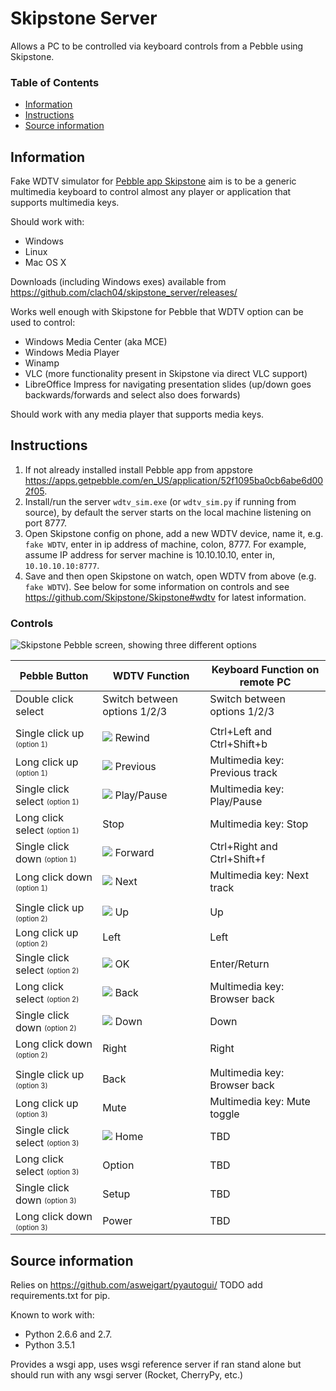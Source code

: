# Skipstone Server

Allows a PC to be controlled via keyboard controls from a Pebble using Skipstone.

### Table of Contents
* [Information](#information)
* [Instructions](#instructions)
* [Source information](#source-information)

## Information

Fake WDTV simulator for [Pebble app Skipstone](https://github.com/Skipstone/Skipstone)
aim is to be a generic multimedia keyboard to control almost any
player or application that supports multimedia keys.

Should work with:

   * Windows
   * Linux
   * Mac OS X

Downloads (including Windows exes) available from https://github.com/clach04/skipstone_server/releases/

Works well enough with Skipstone for Pebble that WDTV option can be used to control:

   * Windows Media Center (aka MCE)
   * Windows Media Player
   * Winamp
   * VLC (more functionality present in Skipstone via direct VLC support)
   * LibreOffice Impress for navigating presentation slides (up/down goes backwards/forwards and select also does forwards)

Should work with any media player that supports media keys.

## Instructions

  1. If not already installed install Pebble app from appstore https://apps.getpebble.com/en_US/application/52f1095ba0cb6abe6d002f05.
  2. Install/run the server `wdtv_sim.exe` (or `wdtv_sim.py` if running from source), by default the server starts on the local machine listening on port 8777.
  2. Open Skipstone config on phone, add a new WDTV device, name it, e.g. `fake WDTV`, enter in ip address of machine, colon, 8777. For example, assume IP address for server machine is 10.10.10.10, enter in, `10.10.10.10:8777`.
  3. Save and then open Skipstone on watch, open WDTV from above (e.g. `fake WDTV`). See below for some information on controls and see https://github.com/Skipstone/Skipstone#wdtv for latest information.

### Controls


<img src="https://raw.githubusercontent.com/Skipstone/Skipstone/master/resources/images/wdtv.png" alt="Skipstone Pebble screen, showing three different options"> 

| Pebble Button                                        | WDTV Function                  | Keyboard Function on remote PC |
| ---------------------------------------------------- | ------------------------------ | ------------------------------ |
| Double click select                                  | Switch between options 1/2/3   | Switch between options 1/2/3   |
|                                                      |                                |                                |
| Single click up <sub><sup>(option 1)</sup></sub>     | <img src="https://raw.githubusercontent.com/Skipstone/Skipstone/master/resources/images/rewind.png"> Rewind                         | Ctrl+Left and Ctrl+Shift+b     |
| Long click up <sub><sup>(option 1)</sup></sub>       | <img src="https://raw.githubusercontent.com/Skipstone/Skipstone/master/resources/images/previous.png"> Previous                       | Multimedia key: Previous track |
| Single click select <sub><sup>(option 1)</sup></sub> | <img src="https://raw.githubusercontent.com/Skipstone/Skipstone/master/resources/images/play_pause.png"> Play/Pause                     | Multimedia key: Play/Pause     |
| Long click select <sub><sup>(option 1)</sup></sub>   | Stop                           | Multimedia key: Stop           |
| Single click down <sub><sup>(option 1)</sup></sub>   | <img src="https://raw.githubusercontent.com/Skipstone/Skipstone/master/resources/images/forward.png"> Forward                        | Ctrl+Right and Ctrl+Shift+f    |
| Long click down <sub><sup>(option 1)</sup></sub>     | <img src="https://raw.githubusercontent.com/Skipstone/Skipstone/master/resources/images/next.png"> Next                           | Multimedia key: Next track     |
|                                                      |                                |                                |
| Single click up <sub><sup>(option 2)</sup></sub>     | <img src="https://raw.githubusercontent.com/Skipstone/Skipstone/master/resources/images/up.png"> Up                             | Up                             |
| Long click up <sub><sup>(option 2)</sup></sub>       | Left                           | Left                           |
| Single click select <sub><sup>(option 2)</sup></sub> | <img src="https://raw.githubusercontent.com/Skipstone/Skipstone/master/resources/images/select.png"> OK                             | Enter/Return                   |
| Long click select <sub><sup>(option 2)</sup></sub>   | <img src="https://raw.githubusercontent.com/Skipstone/Skipstone/master/resources/images/back.png"> Back                           | Multimedia key: Browser back   |
| Single click down <sub><sup>(option 2)</sup></sub>   | <img src="https://raw.githubusercontent.com/Skipstone/Skipstone/master/resources/images/down.png"> Down                           | Down                           |
| Long click down <sub><sup>(option 2)</sup></sub>     | Right                          | Right                          |
|                                                      |                                |                                |
| Single click up <sub><sup>(option 3)</sup></sub>     | Back                           | Multimedia key: Browser back   |
| Long click up <sub><sup>(option 3)</sup></sub>       | Mute                           | Multimedia key: Mute toggle    |
| Single click select <sub><sup>(option 3)</sup></sub> | <img src="https://raw.githubusercontent.com/Skipstone/Skipstone/master/resources/images/home.png"> Home                           | TBD                            |
| Long click select <sub><sup>(option 3)</sup></sub>   | Option                         | TBD                            |
| Single click down <sub><sup>(option 3)</sup></sub>   | Setup                          | TBD                            |
| Long click down <sub><sup>(option 3)</sup></sub>     | Power                          | TBD                            |

## Source information

Relies on https://github.com/asweigart/pyautogui/ TODO add requirements.txt for pip.

Known to work with:
  * Python 2.6.6 and 2.7.
  * Python 3.5.1

Provides a wsgi app, uses wsgi reference server if ran stand alone but should run with any wsgi server (Rocket, CherryPy, etc.)

